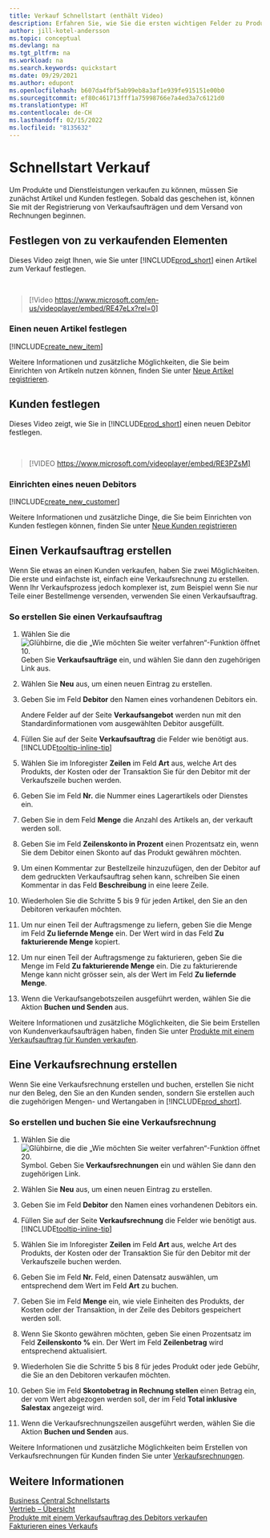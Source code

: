 ```yaml
---
title: Verkauf Schnellstart (enthält Video)
description: Erfahren Sie, wie Sie die ersten wichtigen Felder zu Produkten und Kunden in Business Central ausfüllen, damit Sie mit Ihren Verkaufsprozessen beginnen können.
author: jill-kotel-andersson
ms.topic: conceptual
ms.devlang: na
ms.tgt_pltfrm: na
ms.workload: na
ms.search.keywords: quickstart
ms.date: 09/29/2021
ms.author: edupont
ms.openlocfilehash: b607da4fbf5ab99eb8a3af1e939fe915151e00b0
ms.sourcegitcommit: ef80c461713fff1a75998766e7a4ed3a7c6121d0
ms.translationtype: HT
ms.contentlocale: de-CH
ms.lasthandoff: 02/15/2022
ms.locfileid: "8135632"
---
```

# <a name="sales-quick-start"></a>Schnellstart Verkauf

Um Produkte und Dienstleistungen verkaufen zu können, müssen Sie zunächst Artikel und Kunden festlegen. Sobald das geschehen ist, können Sie mit der Registrierung von Verkaufsaufträgen und dem Versand von Rechnungen beginnen.

## <a name="set-up-items-to-sell"></a>Festlegen von zu verkaufenden Elementen

Dieses Video zeigt Ihnen, wie Sie unter [!INCLUDE[prod_short](includes/prod_short.md)] einen Artikel zum Verkauf festlegen.

<br>

> [!Video https://www.microsoft.com/en-us/videoplayer/embed/RE47eLx?rel=0]

### <a name="set-up-a-new-item"></a>Einen neuen Artikel festlegen

[!INCLUDE[create_new_item](includes/create_new_item.md)]

Weitere Informationen und zusätzliche Möglichkeiten, die Sie beim Einrichten von Artikeln nutzen können, finden Sie unter [Neue Artikel registrieren](inventory-how-register-new-items.md).  

## <a name="set-up-customers"></a>Kunden festlegen

Dieses Video zeigt, wie Sie in [!INCLUDE[prod_short](includes/prod_short.md)] einen neuen Debitor festlegen.  

<br>

> [!VIDEO https://www.microsoft.com/videoplayer/embed/RE3PZsM]

### <a name="set-up-a-new-customer"></a>Einrichten eines neuen Debitors

[!INCLUDE[create_new_customer](includes/create_new_customer.md)]

Weitere Informationen und zusätzliche Dinge, die Sie beim Einrichten von Kunden festlegen können, finden Sie unter [Neue Kunden registrieren](sales-how-register-new-customers.md)

## <a name="create-a-sales-order"></a>Einen Verkaufsauftrag erstellen  

Wenn Sie etwas an einen Kunden verkaufen, haben Sie zwei Möglichkeiten. Die erste und einfachste ist, einfach eine Verkaufsrechnung zu erstellen. Wenn Ihr Verkaufsprozess jedoch komplexer ist, zum Beispiel wenn Sie nur Teile einer Bestellmenge versenden, verwenden Sie einen Verkaufsauftrag.

### <a name="to-create-a-sales-order"></a>So erstellen Sie einen Verkaufsauftrag  

1. Wählen Sie die ![Glühbirne, die die „Wie möchten Sie weiter verfahren“-Funktion öffnet 10.](media/ui-search/search_small.png "Tell me-Funktion") Geben Sie **Verkaufsaufträge** ein, und wählen Sie dann den zugehörigen Link aus.
2. Wählen Sie **Neu** aus, um einen neuen Eintrag zu erstellen.
3. Geben Sie im Feld **Debitor** den Namen eines vorhandenen Debitors ein.

    Andere Felder auf der Seite **Verkaufsangebot** werden nun mit den Standardinformationen vom ausgewählten Debitor ausgefüllt.  

4. Füllen Sie auf der Seite **Verkaufsauftrag** die Felder wie benötigt aus. [!INCLUDE[tooltip-inline-tip](includes/tooltip-inline-tip_md.md)]

5. Wählen Sie im Inforegister **Zeilen** im Feld **Art** aus, welche Art des Produkts, der Kosten oder der Transaktion Sie für den Debitor mit der Verkaufszeile buchen werden.

6. Geben Sie im Feld **Nr.** die Nummer eines Lagerartikels oder Dienstes ein.

7. Geben Sie in dem Feld **Menge** die Anzahl des Artikels an, der verkauft werden soll.

8. Geben Sie im Feld **Zeilenskonto in Prozent** einen Prozentsatz ein, wenn Sie dem Debitor einen Skonto auf das Produkt gewähren möchten.

9. Um einen Kommentar zur Bestellzeile hinzuzufügen, den der Debitor auf dem gedruckten Verkaufsauftrag sehen kann, schreiben Sie einen Kommentar in das Feld **Beschreibung** in eine leere Zeile.

10. Wiederholen Sie die Schritte 5 bis 9 für jeden Artikel, den Sie an den Debitoren verkaufen möchten.

11. Um nur einen Teil der Auftragsmenge zu liefern, geben Sie die Menge im Feld **Zu liefernde Menge** ein. Der Wert wird in das Feld **Zu fakturierende Menge** kopiert.

12. Um nur einen Teil der Auftragsmenge zu fakturieren, geben Sie die Menge im Feld **Zu fakturierende Menge** ein. Die zu fakturierende Menge kann nicht grösser sein, als der Wert im Feld **Zu liefernde Menge**.

13. Wenn die Verkaufsangebotszeilen ausgeführt werden, wählen Sie die Aktion **Buchen und Senden** aus.

Weitere Informationen und zusätzliche Möglichkeiten, die Sie beim Erstellen von Kundenverkaufsaufträgen haben, finden Sie unter [Produkte mit einem Verkaufsauftrag für Kunden verkaufen](sales-how-sell-products.md).  

## <a name="create-a-sales-invoice"></a>Eine Verkaufsrechnung erstellen

Wenn Sie eine Verkaufsrechnung erstellen und buchen, erstellen Sie nicht nur den Beleg, den Sie an den Kunden senden, sondern Sie erstellen auch die zugehörigen Mengen- und Wertangaben in [!INCLUDE[prod_short](includes/prod_short.md)].

### <a name="to-create-and-post-a-sales-invoice"></a>So erstellen und buchen Sie eine Verkaufsrechnung  

1. Wählen Sie die ![Glühbirne, die die „Wie möchten Sie weiter verfahren“-Funktion öffnet 20.](media/ui-search/search_small.png "Tell me-Funktion") Symbol. Geben Sie **Verkaufsrechnungen** ein und wählen Sie dann den zugehörigen Link.  

2. Wählen Sie **Neu** aus, um einen neuen Eintrag zu erstellen.

3. Geben Sie im Feld **Debitor** den Namen eines vorhandenen Debitors ein.

4. Füllen Sie auf der Seite **Verkaufsrechnung** die Felder wie benötigt aus. [!INCLUDE[tooltip-inline-tip](includes/tooltip-inline-tip_md.md)]

5. Wählen Sie im Inforegister **Zeilen** im Feld **Art** aus, welche Art des Produkts, der Kosten oder der Transaktion Sie für den Debitor mit der Verkaufszeile buchen werden.

6. Geben Sie im Feld **Nr.** Feld, einen Datensatz auswählen, um entsprechend dem Wert im Feld **Art** zu buchen.

7. Geben Sie im Feld **Menge** ein, wie viele Einheiten des Produkts, der Kosten oder der Transaktion, in der Zeile des Debitors gespeichert werden soll.  

8. Wenn Sie Skonto gewähren möchten, geben Sie einen Prozentsatz im Feld **Zeilenskonto %** ein. Der Wert im Feld **Zeilenbetrag** wird entsprechend aktualisiert.  

9. Wiederholen Sie die Schritte 5 bis 8 für jedes Produkt oder jede Gebühr, die Sie an den Debitoren verkaufen möchten.  

10. Geben Sie im Feld **Skontobetrag in Rechnung stellen** einen Betrag ein, der vom Wert abgezogen werden soll, der im Feld **Total inklusive Salestax** angezeigt wird.

11. Wenn die Verkaufsrechnungszeilen ausgeführt werden, wählen Sie die Aktion **Buchen und Senden** aus.  

Weitere Informationen und zusätzliche Möglichkeiten beim Erstellen von Verkaufsrechnungen für Kunden finden Sie unter [Verkaufsrechnungen](sales-how-invoice-sales.md).

## <a name="see-also"></a>Weitere Informationen

[Business Central Schnellstarts](quick-start-business-central.md)  
[Vertrieb – Übersicht](sales-manage-sales.md)  
[Produkte mit einem Verkaufsauftrag des Debitors verkaufen](sales-how-sell-products.md)  
[Fakturieren eines Verkaufs](sales-how-invoice-sales.md)  
